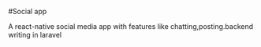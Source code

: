 #Social app

A react-native social media app with features like chatting,posting.backend writing in laravel
